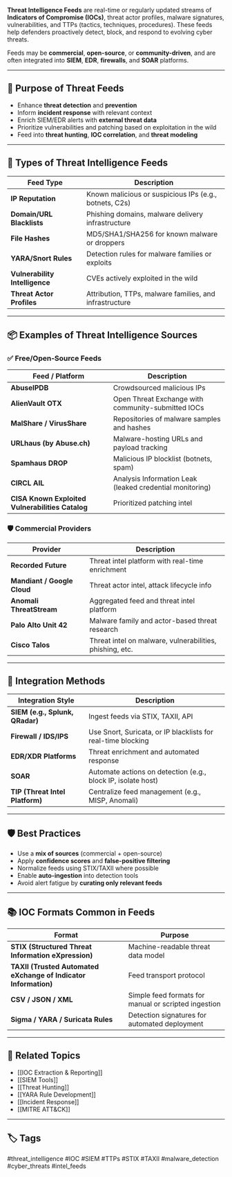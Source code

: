 **Threat Intelligence Feeds** are real-time or regularly updated streams of **Indicators of Compromise (IOCs)**, threat actor profiles, malware signatures, vulnerabilities, and TTPs (tactics, techniques, procedures). These feeds help defenders proactively detect, block, and respond to evolving cyber threats.

Feeds may be **commercial**, **open-source**, or **community-driven**, and are often integrated into **SIEM**, **EDR**, **firewalls**, and **SOAR** platforms.

---

## 🎯 Purpose of Threat Feeds

- Enhance **threat detection** and **prevention**
- Inform **incident response** with relevant context
- Enrich SIEM/EDR alerts with **external threat data**
- Prioritize vulnerabilities and patching based on exploitation in the wild
- Feed into **threat hunting**, **IOC correlation**, and **threat modeling**

---

## 🧠 Types of Threat Intelligence Feeds

| Feed Type            | Description                                                       |
|----------------------|--------------------------------------------------------------------|
| **IP Reputation**     | Known malicious or suspicious IPs (e.g., botnets, C2s)            |
| **Domain/URL Blacklists** | Phishing domains, malware delivery infrastructure             |
| **File Hashes**       | MD5/SHA1/SHA256 for known malware or droppers                    |
| **YARA/Snort Rules**  | Detection rules for malware families or exploits                  |
| **Vulnerability Intelligence** | CVEs actively exploited in the wild                      |
| **Threat Actor Profiles** | Attribution, TTPs, malware families, and infrastructure      |

---

## 📦 Examples of Threat Intelligence Sources

### ✅ Free/Open-Source Feeds

| Feed / Platform         | Description                                               |
|--------------------------|-----------------------------------------------------------|
| **AbuseIPDB**            | Crowdsourced malicious IPs                                |
| **AlienVault OTX**       | Open Threat Exchange with community-submitted IOCs        |
| **MalShare / VirusShare**| Repositories of malware samples and hashes                |
| **URLhaus (by Abuse.ch)**| Malware-hosting URLs and payload tracking                 |
| **Spamhaus DROP**        | Malicious IP blocklist (botnets, spam)                    |
| **CIRCL AIL**            | Analysis Information Leak (leaked credential monitoring)  |
| **CISA Known Exploited Vulnerabilities Catalog** | Prioritized patching intel     |

### 🛡️ Commercial Providers

| Provider         | Description                                                  |
|------------------|--------------------------------------------------------------|
| **Recorded Future** | Threat intel platform with real-time enrichment            |
| **Mandiant / Google Cloud** | Threat actor intel, attack lifecycle info          |
| **Anomali ThreatStream** | Aggregated feed and threat intel platform             |
| **Palo Alto Unit 42** | Malware family and actor-based threat research          |
| **Cisco Talos** | Threat intel on malware, vulnerabilities, phishing, etc.     |

---

## 🔁 Integration Methods

| Integration Style      | Description                                                  |
|------------------------|--------------------------------------------------------------|
| **SIEM (e.g., Splunk, QRadar)** | Ingest feeds via STIX, TAXII, API                    |
| **Firewall / IDS/IPS** | Use Snort, Suricata, or IP blacklists for real-time blocking|
| **EDR/XDR Platforms**  | Threat enrichment and automated response                     |
| **SOAR**               | Automate actions on detection (e.g., block IP, isolate host) |
| **TIP (Threat Intel Platform)** | Centralize feed management (e.g., MISP, Anomali)     |

---

## 🛡️ Best Practices

- Use a **mix of sources** (commercial + open-source)
- Apply **confidence scores** and **false-positive filtering**
- Normalize feeds using STIX/TAXII where possible
- Enable **auto-ingestion** into detection tools
- Avoid alert fatigue by **curating only relevant feeds**

---

## 📚 IOC Formats Common in Feeds

| Format     | Purpose                                           |
|------------|---------------------------------------------------|
| **STIX (Structured Threat Information eXpression)** | Machine-readable threat data model |
| **TAXII (Trusted Automated eXchange of Indicator Information)** | Feed transport protocol |
| **CSV / JSON / XML** | Simple feed formats for manual or scripted ingestion |
| **Sigma / YARA / Suricata Rules** | Detection signatures for automated deployment |

---

## 🔗 Related Topics

- [[IOC Extraction & Reporting]]
- [[SIEM Tools]]
- [[Threat Hunting]]
- [[YARA Rule Development]]
- [[Incident Response]]
- [[MITRE ATT&CK]]

---

## 🏷 Tags

#threat_intelligence #IOC #SIEM #TTPs #STIX #TAXII #malware_detection #cyber_threats #intel_feeds

